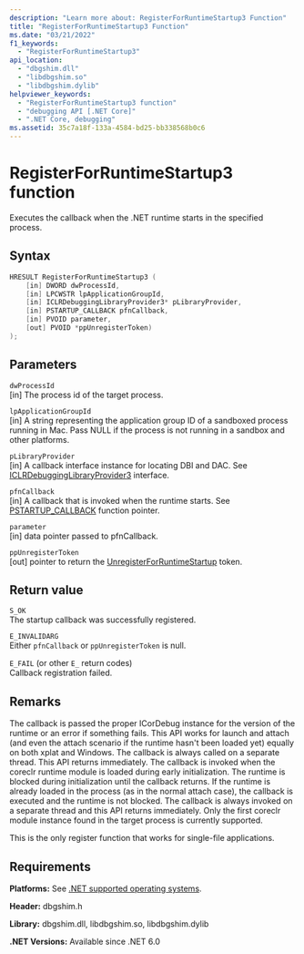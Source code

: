 ```yaml
---
description: "Learn more about: RegisterForRuntimeStartup3 Function"
title: "RegisterForRuntimeStartup3 Function"
ms.date: "03/21/2022"
f1_keywords:
  - "RegisterForRuntimeStartup3"
api_location:
  - "dbgshim.dll"
  - "libdbgshim.so"
  - "libdbgshim.dylib"
helpviewer_keywords:
  - "RegisterForRuntimeStartup3 function"
  - "debugging API [.NET Core]"
  - ".NET Core, debugging"
ms.assetid: 35c7a18f-133a-4584-bd25-bb338568b0c6
---
```

# RegisterForRuntimeStartup3 function

Executes the callback when the .NET runtime starts in the specified process.

## Syntax

```cpp
HRESULT RegisterForRuntimeStartup3 (
    [in] DWORD dwProcessId,
    [in] LPCWSTR lpApplicationGroupId,
    [in] ICLRDebuggingLibraryProvider3* pLibraryProvider,
    [in] PSTARTUP_CALLBACK pfnCallback,
    [in] PVOID parameter,
    [out] PVOID *ppUnregisterToken)
);
```

## Parameters

 `dwProcessId`\
 [in] The process id of the target process.

 `lpApplicationGroupId`\
 [in] A string representing the application group ID of a sandboxed process running in Mac. Pass NULL if the process is not running in a sandbox and other platforms.

 `pLibraryProvider`\
 [in] A callback interface instance for locating DBI and DAC. See [ICLRDebuggingLibraryProvider3](iclrdebugginglibraryprovider3-interface.md) interface.

 `pfnCallback`\
 [in] A callback that is invoked when the runtime starts. See [PSTARTUP_CALLBACK](pstartup_callback-function-pointer.md) function pointer.

 `parameter`\
 [in] data pointer passed to pfnCallback.

 `ppUnregisterToken`\
 [out] pointer to return the [UnregisterForRuntimeStartup](unregisterforruntimestartup-function.md) token.

## Return value

 `S_OK`\
 The startup callback was successfully registered.

 `E_INVALIDARG`\
 Either `pfnCallback` or `ppUnregisterToken` is null.

 `E_FAIL` (or other `E_` return codes)\
 Callback registration failed.

## Remarks

The callback is passed the proper ICorDebug instance for the version of the runtime or an error if something fails. This API works for launch and attach (and even the attach scenario if the runtime hasn't been loaded yet) equally on both xplat and Windows. The callback is always called on a separate thread. This API returns immediately.  The callback is invoked when the coreclr runtime module is loaded during early initialization. The runtime is blocked during initialization until the callback returns.  If the runtime is already loaded in the process (as in the normal attach case), the callback is executed and the runtime is not blocked.  The callback is always invoked on a separate thread and this API returns immediately.  Only the first coreclr module instance found in the target process is currently supported.

This is the only register function that works for single-file applications.

## Requirements

 **Platforms:** See [.NET supported operating systems](https://github.com/dotnet/core/blob/main/os-lifecycle-policy.md).

 **Header:** dbgshim.h

 **Library:** dbgshim.dll, libdbgshim.so, libdbgshim.dylib

 **.NET Versions:** Available since .NET 6.0
